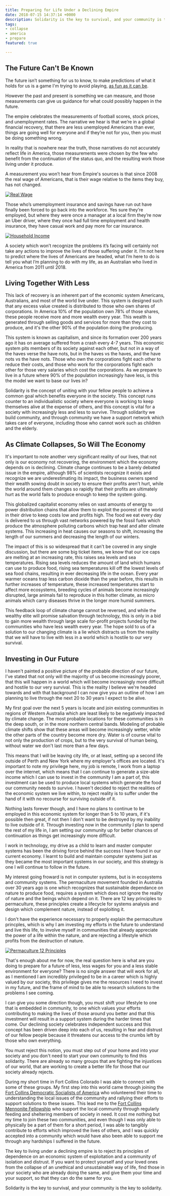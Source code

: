 ```yaml
---
title: Preparing for Life Under a Declining Empire
date: 2018-07-15 14:37:14 +0000
description: Solidarity is the key to survival, and your community is the key to solidarity.
tags:
- collapse
- america
- prepare
featured: true

---
```

## The Future Can't Be Known

The future isn’t something for us to know, to make predictions of what it holds for us is a game I'm trying to avoid playing, [as fun as it can be](/collapse/america-will-collapse-earth-will-boil-humanity-will-perish/).

However the past and present is something we can measure, and those measurements can give us guidance for what could possibly happen in the future.

The empire celebrates the measurements of football scores, stock prices, and unemployment rates. The narrative we hear is that we’re in a global financial recovery, that there are less unemployed Americans than ever, things are going well for everyone and if they’re not for you, then you must be doing something wrong.

In reality that is nowhere near the truth, those narratives do not accurately reflect life in America, those measurements were chosen by the few who benefit from the continuation of the status quo, and the resulting work those living under it produce.

A measurement you won’t hear from Empire's sources is that since 2008 the real wage of Americans, that is their wage relative to the items they buy, has not changed.

[![Real Wage](/uploads/2018/07/15/trading-economics-us-salary-history.png)](https://tradingeconomics.com/united-states/wage-growth)

Those who’s umemployment insurance and savings have run out have finally been forced to go back into the workforce. Yes sure they’re employed, but where they were once a manager at a local firm they’re now an Uber driver, where they once had full time employment and health insurance, they have casual work and pay more for car insurance.

[![Household Income](/uploads/2018/07/15/saupload_median-household-income-in-21st-century-nominal-and-real-estimates-200001-thru-201801_thumb1.png)](https://seekingalpha.com/article/4152222-january-2018-median-household-income)

A society which won’t recognize the problems it’s facing will certainly not take any actions to improve the lives of those suffering under it. I’m not here to predict where the lives of Americans are headed, what I’m here to do is tell you what I’m planning to do with my life, as an Australian who lived in America from 2011 until 2018.

## Living Together With Less

This lack of recovery is an inherent part of the economic system Americans, Australians, and most of the world live under. This system is designed such that any excess value created is distributed to those who own shares of corporations. In America 10% of the population own 78% of those shares, these people receive more and more wealth every year. This wealth is generated through selling goods and services for more than they cost to produce, and it's the other 90% of the population doing the producing.

This system is known as capitalism, and since its formation over 200 years ago it has on average suffered from a crash every 4-7 years. This economic system pits members of its society against each other, but not in a way of the haves verse the have nots, but in the haves vs the haves, and the have nots vs the have nots. Those who own the corporations fight each other to reduce their costs, and those who work for the corporations fight each other for those very salaries which cost the corporations. As we prepare to live in a future where 90% of the population increasingly have less, is this the model we want to base our lives in?

Solidarity is the concept of uniting with your fellow people to achieve a common goal which benefits everyone in the society. This concept runs counter to an individualistic society where everyone is working to keep themselves alive at the expense of others, and this concept is vital for a society with increasingly less and less to survive. Through solidarity we build community, and through community we have a support network which takes care of everyone, including those who cannot work such as children and the elderly.

## As Climate Collapses, So Will The Economy

It's important to note another very significant reality of our lives, that not only is our economy not recovering, the environment which the economy depends on is declining. Climate change continues to be a barely debated issue in the empire, although 98% of scientists recognize it exists and recognize we are underestimating its impact, the business owners spend their wealth sowing doubt in society to ensure their profits aren't hurt, while the world around them changes so rapidly that their profits are ultimately hurt as the world fails to produce enough to keep the system going.

This globalized capitalist economy relies on vast amounts of energy to power distribution chains that allow them to exploit the poorest of the world in their drive to keep costs low and profits high. The food we eat every day is delivered to us through vast networks powered by the fossil fuels which produce the atmosphere polluting carbons which trap heat and alter climate systems. This increasing in heat causes our seasons to shift, increasing the length of our summers and decreasing the length of our winters.

The impact of this is so widespread that it can't be covered in any single discussion, but there are some big ticket items, we know that our ice caps are melting at an increasing rate, this raises sea levels and sea temperatures. Rising sea levels reduces the amount of land which humans can use to produce food, rising sea temperatures kill off the lowest levels of sea food chains, resulting in ever decreasing life in the ocean. Every year warmer oceans trap less carbon dioxide than the year before, this results in further increases of temperature, these increased temperatures start to affect more ecosystems, breeding cycles of animals become increasingly disrupted, large animals fail to reproduce in this hotter climate, as micro animals which carry diseases thrive in the longer more humid summers.

This feedback loop of climate change cannot be reversed, and while the wealthy elite will promise salvation through technology, this is only in a bid to gain more wealth through large scale for-profit projects funded by the communities who have less wealth every year. The hope sold to us of a solution to our changing climate is a lie which distracts us from the reality that we will have to live with less in a world which is hostile to our very survival.

## Investing in Our Future

I haven't painted a positive picture of the probable direction of our future, I've stated that not only will the majority of us become increasingly poorer, that this will happen in a world which will become increasingly more difficult and hostile to our very survival. This is the reality I believe we're headed towards and with that background I can now give you an outline of how I am planning to live through the next 20 to 30 years I expect to be alive.

My first goal over the next 5 years is locate and join existing communities in regions of Western Australia which are least likely to be negatively impacted by climate change. The most probable locations for these communities is in the deep south, or in the more northern central bands. Modeling of probable climate shifts show that these areas will become increasingly wetter, while the other parts of the country become more dry. Water is of course vital to not only the production of crops, but to the very survival of human being, without water we don't last more than a few days.

This means that I will be leaving city life, or at least, setting up a second life outside of Perth and New York where my employer's offices are located. It's important to note my privilege here, my job is remote, I work from a laptop over the internet, which means that I can continue to generate a size-able income which I can use to invest in the community I am a part of, this investment can be used to produce local systems which generate the food our community needs to survive. I haven't decided to reject the realities of the economic system we live within, to reject reality is to suffer under the hand of it with no recourse for surviving outside of it.

Nothing lasts forever though, and I have no plans to continue to be employed in this economic system for longer than 5 to 10 years, if it's possible then great, if not then I don't want to be destroyed by my inability to live outside of it. Through investing now in the community I plan to spend the rest of my life in, I am setting our community up for better chances of continuation as things get increasingly more difficult.

I work in technology, my drive as a child to learn and master computer systems has been the driving force behind the success I have found in our current economy. I learnt to build and maintain computer systems just as they became the most important systems in our society, and this strategy is one I will continue to follow in the future.

My interest going froward is not in computer systems, but is in ecosystems and community systems. The permaculture movement founded in Australia over 30 years ago is one which recognizes that sustainable dependance on nature to produce food, requires a system which does not ignore the reality of nature and the beings which depend on it. There are 12 key principles to permaculture, these principles create a lifecycle for systems analysis and design which complement nature, instead of exploiting it.

I don't have the experience necessary to properly explain the permaculture princples, which is why I am investing my efforts in the future to understand and live this life, to involve myself in communities that already appreciate the power of a life within the nature, and are rejecting a lifestyle which profits from the destruction of nature.

[![Permaculture 12 Principles](/uploads/2018/07/15/permaculture-12-principles.jpeg)](https://medium.com/land-and-ladle/the-12-design-principles-of-permaculture-as-rules-of-living-e9fc0176dd16)

That's enough about me for now, the real question here is what are you doing to prepare for a future of less, less wages for you and a less stable environment for everyone? There is no single answer that will work for all, as I mentioned I am incredibly privileged to be in a career which is highly valued by our society, this privilege gives me the resources I need to invest in my future, and the frame of mind to be able to research solutions to the problems I see coming.

I can give you some direction though, you must shift your lifestyle to one that is embedded in community, to one which values your efforts contributing to making the lives of those around you better and that this investment will result in a support system during the harder times that come. Our declining society celebrates independent success and this concept has been driven deep into each of us, resulting in fear and distrust of our fellow people because it threatens our access to the crumbs left by those who own everything.

You must reject this notion, you must step out of your home and into your society and you don't need to start your own community to find this solidarity. There are already so many groups that are fighting the injustices of our world, that are working to create a better life for those that our society already rejects.

During my short time in Fort Collins Colorado I was able to connect with some of these groups. My first step into this world came through joining the [Fort Collins Democratic Socialists of America](https://dsafc.org) who volunteered their time to understanding the local issues of the community and rallying their efforts to support solutions to these issues. This lead me to the [Fort Collins Mennonite Fellowship](http://www.fcmennonite.org/) who support the local community through regularly feeding and sheltering members of society in need. It cost me nothing but my time to join these two communities, and even though I was only able to physically be a part of them for a short period, I was able to tangibly contribute to efforts which improved the lives of others, and I was quickly accepted into a community which would have also been able to support me through any hardships I suffered in the future.

The key to living under a declining empire is to reject its principles of dependence on an economic system of exploitation and a community of isolation and distrust. If you want to protect yourself and your loved ones from the collapse of an unethical and unsustainable way of life, find those in your society who are already doing the same, and give them your time and your support, so that they can do the same for you.

Solidarity is the key to survival, and your community is the key to solidarity.